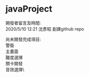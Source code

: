 # javaProject
開發者留言及時間:\
2020/5/10 12:21 沈彥昭 創建github repo

尚未開發完成項目:\
  警衛\
  主畫面\
  難度選擇\
  關卡開發\
  音效選擇\
